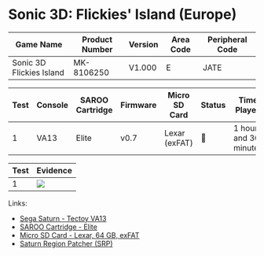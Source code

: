 # Sonic 3D: Flickies' Island (Europe)

| Game Name                | Product Number | Version | Area Code | Peripheral Code |
| ------------------------ | -------------- | ------- | --------- | --------------- |
| Sonic 3D Flickies Island | MK-8106250     | V1.000  | E         | JATE            |

| Test | Console | SAROO Cartridge | Firmware | Micro SD Card | Status | Time Played            |
| ---- | ------- | --------------- | -------- | ------------- | ------ | ---------------------- |
| 1    | VA13    | Elite           | v0.7     | Lexar (exFAT) | :100:  | 1 hours and 30 minutes |

| Test | Evidence                                                                                         |
| ---- | ------------------------------------------------------------------------------------------------ |
| 1    | [![](https://img.youtube.com/vi/ywSaqYLkHTk/0.jpg)](https://www.youtube.com/watch?v=ywSaqYLkHTk) |

Links:

- [Sega Saturn - Tectoy VA13](../../../../Info/Consoles/VA13/README.md)
- [SAROO Cartridge - Elite](../../../../Info/Cartridges/GuangzhouSanStarOnlineShop/1.6/README.md)
- [Micro SD Card - Lexar, 64 GB, exFAT](../../../../Info/SdCards/Lexar/64GB/exfat/README.md)
- [Saturn Region Patcher (SRP)](https://segaxtreme.net/resources/saturn-region-patcher.81/download)
